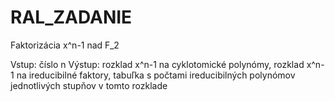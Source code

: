 # RAL_ZADANIE

Faktorizácia x^n-1 nad F_2

Vstup: číslo n 
Výstup: rozklad x^n-1 na cyklotomické polynómy, rozklad x^n-1 na ireducibilné faktory, tabuľka s počtami ireducibilných polynómov jednotlivých stupňov v tomto rozklade
